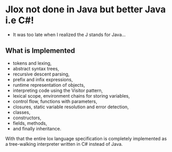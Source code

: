 # Jlox not done in Java but better Java i.e C#!

- It was too late when I realized the J stands for Java...

## What is Implemented

- tokens and lexing,
- abstract syntax trees,
- recursive descent parsing,
- prefix and infix expressions,
- runtime representation of objects,
- interpreting code using the Visitor pattern,
- lexical scope, environment chains for storing variables,
- control flow, functions with parameters,
- closures, static variable resolution and error detection,
- classes,
- constructors,
- fields, methods,
- and finally inheritance.

With that the entire lox language specification is completely implemented as a tree-walking interpreter written in C# instead of Java.
